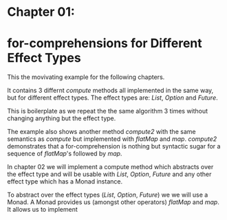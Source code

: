 # Chapter 01:
# for-comprehensions for Different Effect Types

This the movivating example for the following chapters.

It contains 3 differnt *compute* methods all implemented
in the same way, but for different effect types. The
effect types are: *List*, *Option* and *Future*.

This is boilerplate as we repeat the the same algorithm
3 times without changing anything but the effect type.

The example also shows another method *compute2* with
the same semantics as *compute* but implemented with
*flatMap* and *map*. *compute2* demonstrates that a
for-comprehension is nothing but syntactic sugar for a
sequence of *flatMap*'s followed by *map*.

In chapter 02 we will implement a compute method which
abstracts over the effect type and will be usable with
*List*, *Option*, *Future* and any other effect type
which has a Monad instance.

To abstract over the effect types (*List*, *Option*,
*Future*) we we will use a Monad. A Monad provides us
(amongst other operators) *flatMap* and *map*. It allows
us to implement 